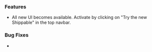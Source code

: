 ### Features
- All new UI becomes available.  Activate by clicking on "Try the new Shippable" in the top navbar.

### Bug Fixes
-
